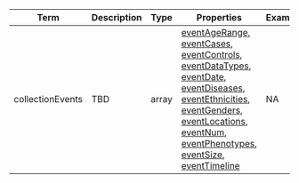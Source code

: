 |Term | Description | Type | Properties | Example | Enum|
| ---| ---| ---| ---| ---| --- |
| collectionEvents | TBD | array | [eventAgeRange](./eventAgeRange.md), [eventCases](./eventCases.md), [eventControls](./eventControls.md), [eventDataTypes](./eventDataTypes.md), [eventDate](./eventDate.md), [eventDiseases](./eventDiseases.md), [eventEthnicities](./eventEthnicities.md), [eventGenders](./eventGenders.md), [eventLocations](./eventLocations.md), [eventNum](./eventNum.md), [eventPhenotypes](./eventPhenotypes.md), [eventSize](./eventSize.md), [eventTimeline](./eventTimeline.md) | NA | NA|
